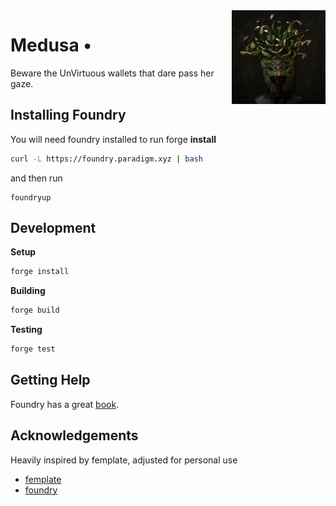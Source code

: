 <img align="right" width="150" height="150" top="100" src="medusa.jpg">

# Medusa • 

Beware the UnVirtuous wallets that dare pass her gaze.

## Installing Foundry
You will need foundry installed to run forge
**install**
```bash
curl -L https://foundry.paradigm.xyz | bash
```
and then run

```
foundryup
```

## Development

**Setup**
```bash
forge install
```

**Building**
```bash
forge build
```

**Testing**
```bash
forge test
```

## Getting Help
Foundry has a great [book](https://book.getfoundry.sh/).


## Acknowledgements
Heavily inspired by femplate, adjusted for personal use

- [femplate](https://github.com/abigger87/femplate)
- [foundry](https://github.com/foundry-rs/foundry)